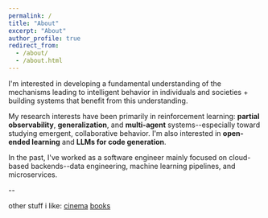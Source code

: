```yaml
---
permalink: /
title: "About"
excerpt: "About"
author_profile: true
redirect_from: 
  - /about/
  - /about.html
---
```


I'm interested in developing a fundamental understanding of the mechanisms leading to intelligent behavior in individuals and societies + building systems that benefit from this understanding.

My research interests have been primarily in reinforcement learning: **partial observability**, **generalization**, and **multi-agent** systems--especially toward studying emergent, collaborative behavior. I'm also interested in **open-ended learning** and **LLMs for code generation**.

In the past, I've worked as a software engineer mainly focused on cloud-based backends--data engineering, machine learning pipelines, and microservices.

--

other stuff i like:
[cinema](https://boxd.it/5EHy7)
[books](https://www.goodreads.com/user/show/174961565)
